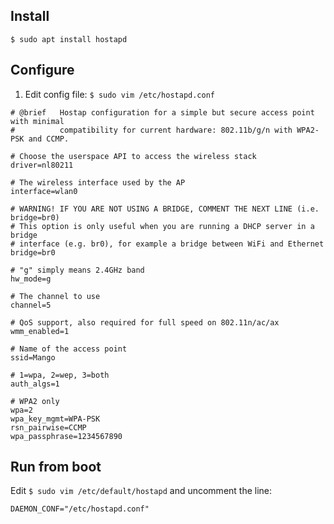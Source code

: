 Install
-------
```
$ sudo apt install hostapd
```

Configure
---------
1. Edit config file: `$ sudo vim /etc/hostapd.conf`
```
# @brief   Hostap configuration for a simple but secure access point with minimal
#          compatibility for current hardware: 802.11b/g/n with WPA2-PSK and CCMP.

# Choose the userspace API to access the wireless stack
driver=nl80211

# The wireless interface used by the AP
interface=wlan0

# WARNING! IF YOU ARE NOT USING A BRIDGE, COMMENT THE NEXT LINE (i.e. bridge=br0)
# This option is only useful when you are running a DHCP server in a bridge
# interface (e.g. br0), for example a bridge between WiFi and Ethernet
bridge=br0

# "g" simply means 2.4GHz band
hw_mode=g

# The channel to use
channel=5

# QoS support, also required for full speed on 802.11n/ac/ax
wmm_enabled=1

# Name of the access point
ssid=Mango

# 1=wpa, 2=wep, 3=both
auth_algs=1

# WPA2 only
wpa=2
wpa_key_mgmt=WPA-PSK
rsn_pairwise=CCMP
wpa_passphrase=1234567890
```

Run from boot
-------------
Edit `$ sudo vim /etc/default/hostapd` and uncomment the line:
```
DAEMON_CONF="/etc/hostapd.conf"
```
